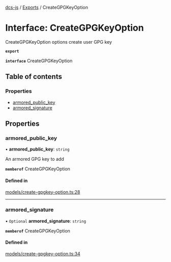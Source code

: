 [dcs-js](../README.md) / [Exports](../modules.md) / CreateGPGKeyOption

# Interface: CreateGPGKeyOption

CreateGPGKeyOption options create user GPG key

**`export`**

**`interface`** CreateGPGKeyOption

## Table of contents

### Properties

- [armored\_public\_key](CreateGPGKeyOption.md#armored_public_key)
- [armored\_signature](CreateGPGKeyOption.md#armored_signature)

## Properties

### <a id="armored_public_key" name="armored_public_key"></a> armored\_public\_key

• **armored\_public\_key**: `string`

An armored GPG key to add

**`memberof`** CreateGPGKeyOption

#### Defined in

[models/create-gpgkey-option.ts:28](https://github.com/unfoldingWord/dcs-js/blob/09d5a5e/models/create-gpgkey-option.ts#L28)

___

### <a id="armored_signature" name="armored_signature"></a> armored\_signature

• `Optional` **armored\_signature**: `string`

**`memberof`** CreateGPGKeyOption

#### Defined in

[models/create-gpgkey-option.ts:34](https://github.com/unfoldingWord/dcs-js/blob/09d5a5e/models/create-gpgkey-option.ts#L34)
